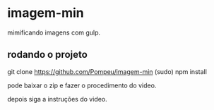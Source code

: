 # imagem-min
mimificando imagens com gulp.

## rodando o projeto

git clone https://github.com/Pompeu/imagem-min
(sudo) npm install

pode baixar o zip e fazer o procedimento do video.

depois siga  a instruções do video.

